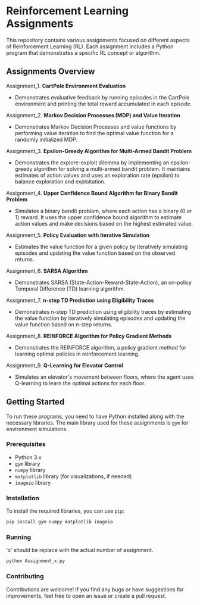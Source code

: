 # Reinforcement Learning Assignments

This repository contains various assignments focused on different aspects of Reinforcement Learning (RL). Each assignment includes a Python program that demonstrates a specific RL concept or algorithm.

## Assignments Overview

Assignment_1. **CartPole Environment Evaluation**
   - Demonstrates evaluative feedback by running episodes in the CartPole environment and printing the total reward accumulated in each episode.

Assignment_2. **Markov Decision Processes (MDP) and Value Iteration**
   - Demonstrates Markov Decision Processes and value functions by performing value iteration to find the optimal value function for a randomly initialized MDP.

Assignment_3. **Epsilon-Greedy Algorithm for Multi-Armed Bandit Problem**
   - Demonstrates the explore-exploit dilemma by implementing an epsilon-greedy algorithm for solving a multi-armed bandit problem. It maintains estimates of action values and uses an exploration rate (epsilon) to balance exploration and exploitation.

Assignment_4. **Upper Confidence Bound Algorithm for Binary Bandit Problem**
   - Simulates a binary bandit problem, where each action has a binary (0 or 1) reward. It uses the upper confidence bound algorithm to estimate action values and make decisions based on the highest estimated value.

Assignment_5. **Policy Evaluation with Iterative Simulation**
   - Estimates the value function for a given policy by iteratively simulating episodes and updating the value function based on the observed returns.

Assignment_6. **SARSA Algorithm**
   - Demonstrates SARSA (State-Action-Reward-State-Action), an on-policy Temporal Difference (TD) learning algorithm.

Assignment_7. **n-step TD Prediction using Eligibility Traces**
   - Demonstrates n-step TD prediction using eligibility traces by estimating the value function by iteratively simulating episodes and updating the value function based on n-step returns.

Assignment_8. **REINFORCE Algorithm for Policy Gradient Methods**
   - Demonstrates the REINFORCE algorithm, a policy gradient method for learning optimal policies in reinforcement learning.

Assignment_9. **Q-Learning for Elevator Control**
   - Simulates an elevator's movement between floors, where the agent uses Q-learning to learn the optimal actions for each floor.

## Getting Started

To run these programs, you need to have Python installed along with the necessary libraries. The main library used for these assignments is `gym` for environment simulations.

### Prerequisites

- Python 3.x
- `gym` library
- `numpy` library
- `matplotlib` library (for visualizations, if needed)
- `imageio` library

### Installation

To install the required libraries, you can use `pip`:

```bash
pip install gym numpy matplotlib imageio
```

### Running

'x' should be replace with the actual number of assignment.

```bash
python Assignment_x.py
```

### Contributing
Contributions are welcome! If you find any bugs or have suggestions for improvements, feel free to open an issue or create a pull request.
